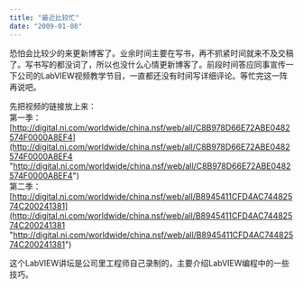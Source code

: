 ```yaml
---
title: "最近比较忙"
date: "2009-01-08"
---
```


恐怕会比较少的来更新博客了。业余时间主要在写书，再不抓紧时间就来不及交稿了。写书写的都没词了，所以也没什么心情更新博客了。前段时间答应同事宣传一下公司的LabVIEW视频教学节目，一直都还没有时间写详细评论。等忙完这一阵再说吧。

先把视频的链接放上来：  
第一季：[http://digital.ni.com/worldwide/china.nsf/web/all/C8B978D66E72ABE0482574F0000A8EF4](http://digital.ni.com/worldwide/china.nsf/web/all/C8B978D66E72ABE0482574F0000A8EF4 "http://digital.ni.com/worldwide/china.nsf/web/all/C8B978D66E72ABE0482574F0000A8EF4")  
第二季：[http://digital.ni.com/worldwide/china.nsf/web/all/B8945411CFD4AC74482574C200241381](http://digital.ni.com/worldwide/china.nsf/web/all/B8945411CFD4AC74482574C200241381 "http://digital.ni.com/worldwide/china.nsf/web/all/B8945411CFD4AC74482574C200241381")

这个LabVIEW讲坛是公司里工程师自己录制的，主要介绍LabVIEW编程中的一些技巧。
